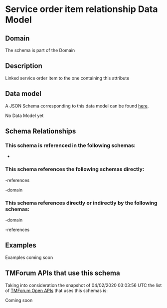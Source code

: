 # Service order item relationship Data Model

## Domain

The  schema is part of the  Domain

## Description

Linked service order item to the one containing this attribute

## Data model

A JSON Schema corresponding to this data model can be found
[here](https://github.com/tmforum-rand/schemas/blob/candidates/Service/ServiceOrderItemRelationship.schema.json).

No Data Model yet

## Schema Relationships

### This schema is referenced in the following schemas:

-

### This schema references the following schemas directly:

-references

-domain

### This schema references directly or indirectly by the following schemas:

-domain

-references



## Examples

Examples coming soon

## TMForum APIs that use this schema

Taking into consideration the snapshot of 04/02/2020 03:03:56 UTC the list of [TMForum Open APIs](https://www.tmforum.org/open-apis/) that uses this schemas is:

Coming soon